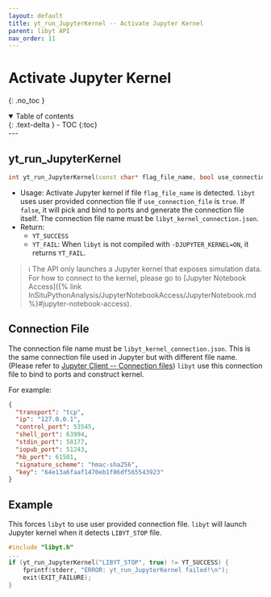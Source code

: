 ```yaml
---
layout: default
title: yt_run_JupyterKernel -- Activate Jupyter Kernel
parent: libyt API
nav_order: 11
---
```

# Activate Jupyter Kernel
{: .no_toc }
<details open markdown="block">
  <summary>
    Table of contents
  </summary>
  {: .text-delta }
- TOC
{:toc}
</details>
---

## yt_run_JupyterKernel
```cpp
int yt_run_JupyterKernel(const char* flag_file_name, bool use_connection_file);
```
- Usage: Activate Jupyter kernel if file `flag_file_name` is detected. `libyt` uses user provided connection file if `use_connection_file` is `true`. If `false`, it will pick and bind to ports and generate the connection file itself. The connection file name must be `libyt_kernel_connection.json`.
- Return:
    - `YT_SUCCESS`
    - `YT_FAIL`: When `libyt` is not compiled with `-DJUPYTER_KERNEL=ON`, it returns `YT_FAIL`.

> :information_source: The API only launches a Jupyter kernel that exposes simulation data. For how to connect to the kernel, please go to [Jupyter Notebook Access]({% link InSituPythonAnalysis/JupyterNotebookAccess/JupyterNotebook.md %}#jupyter-notebook-access). 

## Connection File
The connection file name must be `libyt_kernel_connection.json`. This is the same connection file used in Jupyter but with different file name.
(Please refer to [Jupyter Client -- Connection files](https://jupyter-client.readthedocs.io/en/stable/kernels.html#connection-files))
`libyt` use this connection file to bind to ports and construct kernel.

For example:
```json
{
  "transport": "tcp",  
  "ip": "127.0.0.1",  
  "control_port": 53545,  
  "shell_port": 63994,  
  "stdin_port": 58177,  
  "iopub_port": 51243,  
  "hb_port": 61501,  
  "signature_scheme": "hmac-sha256",  
  "key": "64e13a6faaf1470eb1f86df565543923"
}
```

## Example
This forces `libyt` to use user provided connection file. `libyt` will launch Jupyter kernel when it detects `LIBYT_STOP` file.
```cpp
#include "libyt.h"
...
if (yt_run_JupyterKernel("LIBYT_STOP", true) != YT_SUCCESS) {
    fprintf(stderr, "ERROR: yt_run_JupyterKernel failed!\n");
    exit(EXIT_FAILURE);
}
```